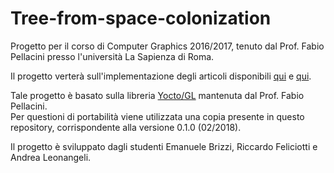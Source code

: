 # Tree-from-space-colonization
Progetto per il corso di Computer Graphics 2016/2017, tenuto dal Prof. Fabio Pellacini presso l'università La Sapienza di Roma.

Il progetto verterà sull'implementazione degli articoli disponibili [qui](http://algorithmicbotany.org/papers/colonization.egwnp2007.large.pdf "Modeling Trees with a Space Colonization Algorithm") e [qui](http://adam.runions.net/Papers/SRBP2012.pdf "TreeSketch: Interactive Procedural Modeling of Trees on a Tablet"). <br />

Tale progetto è basato sulla libreria [Yocto/GL](https://github.com/xelatihy/yocto-gl) mantenuta dal Prof. Fabio Pellacini. <br />Per questioni di portabilità viene utilizzata una copia presente in questo repository, corrispondente alla versione 0.1.0 (02/2018). <br />

Il progetto è sviluppato dagli studenti Emanuele Brizzi, Riccardo Feliciotti e Andrea Leonangeli.
